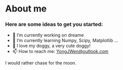 # **About me**

### Here are some ideas to get you started:

 - 🔭 I’m currently working on dreame
 - 🌱 I’m currently learning Numpy, Scipy, Matplotlib ...
 - 👯 I love my doggy, a very cute doggy!
 - 📫 How to reach me: YongJWen@outlook.com

 I would rather chase for the moon.
